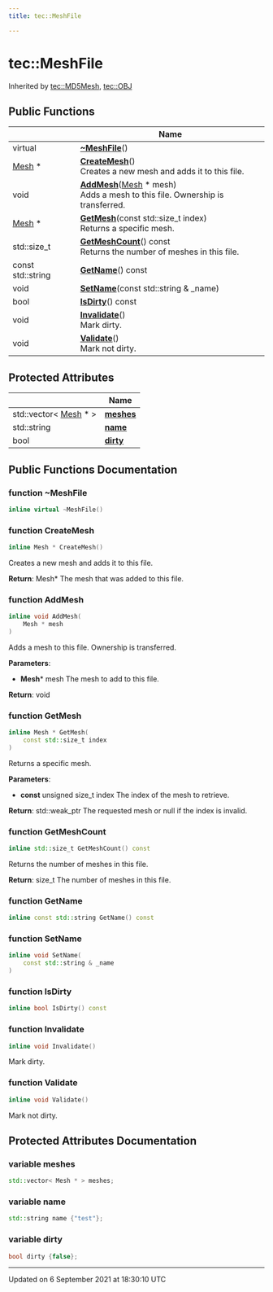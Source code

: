 ```yaml
---
title: tec::MeshFile

---
```


# tec::MeshFile





Inherited by [tec::MD5Mesh](/engine/Classes/classtec_1_1_m_d5_mesh/), [tec::OBJ](/engine/Classes/classtec_1_1_o_b_j/)

## Public Functions

|                | Name           |
| -------------- | -------------- |
| virtual | **[~MeshFile](/engine/Classes/classtec_1_1_mesh_file/#function-~meshfile)**() |
| [Mesh](/engine/Classes/structtec_1_1_mesh/) * | **[CreateMesh](/engine/Classes/classtec_1_1_mesh_file/#function-createmesh)**()<br>Creates a new mesh and adds it to this file.  |
| void | **[AddMesh](/engine/Classes/classtec_1_1_mesh_file/#function-addmesh)**([Mesh](/engine/Classes/structtec_1_1_mesh/) * mesh)<br>Adds a mesh to this file. Ownership is transferred.  |
| [Mesh](/engine/Classes/structtec_1_1_mesh/) * | **[GetMesh](/engine/Classes/classtec_1_1_mesh_file/#function-getmesh)**(const std::size_t index)<br>Returns a specific mesh.  |
| std::size_t | **[GetMeshCount](/engine/Classes/classtec_1_1_mesh_file/#function-getmeshcount)**() const<br>Returns the number of meshes in this file.  |
| const std::string | **[GetName](/engine/Classes/classtec_1_1_mesh_file/#function-getname)**() const |
| void | **[SetName](/engine/Classes/classtec_1_1_mesh_file/#function-setname)**(const std::string & _name) |
| bool | **[IsDirty](/engine/Classes/classtec_1_1_mesh_file/#function-isdirty)**() const |
| void | **[Invalidate](/engine/Classes/classtec_1_1_mesh_file/#function-invalidate)**()<br>Mark dirty.  |
| void | **[Validate](/engine/Classes/classtec_1_1_mesh_file/#function-validate)**()<br>Mark not dirty.  |

## Protected Attributes

|                | Name           |
| -------------- | -------------- |
| std::vector< [Mesh](/engine/Classes/structtec_1_1_mesh/) * > | **[meshes](/engine/Classes/classtec_1_1_mesh_file/#variable-meshes)**  |
| std::string | **[name](/engine/Classes/classtec_1_1_mesh_file/#variable-name)**  |
| bool | **[dirty](/engine/Classes/classtec_1_1_mesh_file/#variable-dirty)**  |

## Public Functions Documentation

### function ~MeshFile

```cpp
inline virtual ~MeshFile()
```


### function CreateMesh

```cpp
inline Mesh * CreateMesh()
```

Creates a new mesh and adds it to this file. 

**Return**: Mesh* The mesh that was added to this file. 

### function AddMesh

```cpp
inline void AddMesh(
    Mesh * mesh
)
```

Adds a mesh to this file. Ownership is transferred. 

**Parameters**: 

  * **Mesh*** mesh The mesh to add to this file. 


**Return**: void 

### function GetMesh

```cpp
inline Mesh * GetMesh(
    const std::size_t index
)
```

Returns a specific mesh. 

**Parameters**: 

  * **const** unsigned size_t index The index of the mesh to retrieve. 


**Return**: std::weak_ptr<MeshGroup> The requested mesh or null if the index is invalid. 

### function GetMeshCount

```cpp
inline std::size_t GetMeshCount() const
```

Returns the number of meshes in this file. 

**Return**: size_t The number of meshes in this file. 

### function GetName

```cpp
inline const std::string GetName() const
```


### function SetName

```cpp
inline void SetName(
    const std::string & _name
)
```


### function IsDirty

```cpp
inline bool IsDirty() const
```


### function Invalidate

```cpp
inline void Invalidate()
```

Mark dirty. 

### function Validate

```cpp
inline void Validate()
```

Mark not dirty. 

## Protected Attributes Documentation

### variable meshes

```cpp
std::vector< Mesh * > meshes;
```


### variable name

```cpp
std::string name {"test"};
```


### variable dirty

```cpp
bool dirty {false};
```


-------------------------------

Updated on  6 September 2021 at 18:30:10 UTC